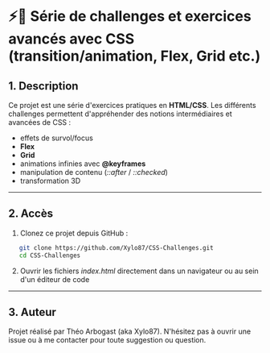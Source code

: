 # ⚡🏁 Série de challenges et exercices avancés avec CSS (transition/animation, Flex, Grid etc.) 

## 1. Description
Ce projet est une série d'exercices pratiques en **HTML/CSS**.
Les différents challenges permettent d'appréhender des notions intermédiaires et avancées de CSS : 
- effets de survol/focus
- **Flex**
- **Grid**
- animations infinies avec **@keyframes**
- manipulation de contenu (*::after* / *::checked*)
- transformation 3D

---

## 2. Accès
1. Clonez ce projet depuis GitHub :
```bash
   git clone https://github.com/Xylo87/CSS-Challenges.git
   cd CSS-Challenges
```

2. Ouvrir les fichiers *index.html* directement dans un navigateur ou au sein d'un éditeur de code

---

## 3. Auteur
Projet réalisé par Théo Arbogast (aka Xylo87).
N'hésitez pas à ouvrir une issue ou à me contacter pour toute suggestion ou question.
